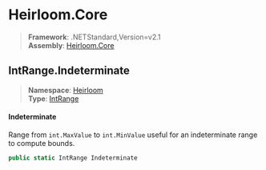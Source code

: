 # Heirloom.Core

> **Framework**: .NETStandard,Version=v2.1  
> **Assembly**: [Heirloom.Core][0]  

## IntRange.Indeterminate

> **Namespace**: [Heirloom][0]  
> **Type**: [IntRange][1]  

#### Indeterminate

Range from `int.MaxValue` to `int.MinValue` useful for an indeterminate range to compute bounds.

```cs
public static IntRange Indeterminate
```

[0]: ../../../Heirloom.Core.md
[1]: ../IntRange.md
